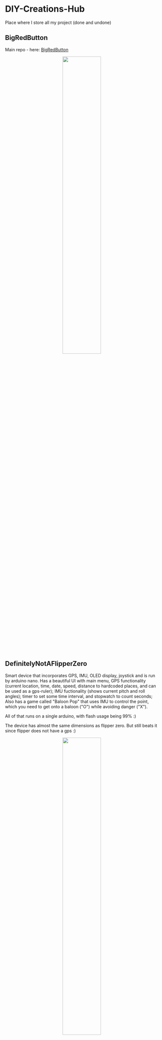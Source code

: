 # DIY-Creations-Hub
Place where I store all my project (done and undone)
## BigRedButton
Main repo - here: [BigRedButton](https://github.com/Dima-Makarov/BigRedButton)
<p align="center">
  <img src="https://github.com/Dima-Makarov/DIY-Creations-Hub/assets/79033065/816129f3-1e2c-461a-a4e3-5abe3377385a.png" width="50%" height="50%">
</p>

## DefinitelyNotAFlipperZero
Smart device that incorporates GPS, IMU, OLED display, joystick and is run by arduino nano. Has a beautiful UI with main menu, GPS functionality (current location, time, date, speed, distance to hardcoded places, and can be used as a gps-ruler); IMU fuctionality (shows current pitch and roll angles); timer to set some time interval, and stopwatch to count seconds; Also has a game called "Baloon Pop" that uses IMU to control the point, which you need to get onto a baloon ("O") while avoiding danger ("X").

All of that runs on a single arduino, with flash usage being 99% :)

The device has almost the same dimensions as flipper zero. But still beats it since flipper does not have a gps :)
<p align="center">
  <img src="https://github.com/Dima-Makarov/DIY-Creations-Hub/assets/79033065/8ea2c3d8-c678-4633-8885-34d9300c01ef" width="50%" height="50%">
</p>

<p align="center">
  <img src="https://github.com/Dima-Makarov/DIY-Creations-Hub/assets/79033065/25afa410-50fd-4728-a724-c299c0d370c2" width="50%" height="50%">
</p>

<p align="center">
  <img src="https://github.com/Dima-Makarov/DIY-Creations-Hub/assets/79033065/bc3b776c-8cc4-4595-b2ac-88856c2e9cc8" width="50%" height="50%">
</p>

## DeviceThatTheoreticallyCouldNavigateTheEntireRoom
<p align="center">
  <img src="https://github.com/Dima-Makarov/DIY-Creations-Hub/assets/79033065/a6fae5fd-d590-40fc-8202-5443f4284fd8" width="50%" height="50%">
</p>

<p align="center">
  <img src="https://github.com/Dima-Makarov/DIY-Creations-Hub/assets/79033065/4bb5494a-5d32-48b2-897d-e68981cce888" width="50%" height="50%">
</p>

<p align="center">
  <img src="https://github.com/Dima-Makarov/DIY-Creations-Hub/assets/79033065/43b76ff8-ceb2-41d9-9a41-c938cfd9ab18" width="50%" height="50%">
</p>

<p align="center">
  <img src="https://github.com/Dima-Makarov/DIY-Creations-Hub/assets/79033065/d883dadb-e65c-488f-b986-0c81a73e0d0c" width="50%" height="50%">
</p>

Soo yep. The idea was to have three strings attached to the ceiling, and three servos that control the lengths of the strings. So the device could potentially be extremely useful to navigate the room. For instance, we could attach a gripping mechanism to it and the task of getting the TV remote to the sofa without standing up could have been solved :).

### Details of implementation.
Servos are ofc *fixed* so they have no limits on how long they can rotate in one direction. Device consists of servos, arduino, battery, radio control receiver, and the plastic body (designed in Fusion360).

### Results
In the end, there were a few ritical flaws with the desing. First, It only could navigate inside a triangle formed by the ceiling string attachment points. Second, near the ceiling, the tension in string was becoming high, and servos could not lift it anymore (due to the fact that angle between vertical line and the string was getting bigger). And third, that the device itself was unstable, due to literally hanging on strings from the ceiling.
There is, howewer, still an option to fix the last flaw. We can lower the center of mass of the device, or just add a gyro stabilizer (like on drones) to disconnect the part with strings from the part with "payload".

This concept of strings hanging from the ceiling was used in one of the StuffMadeHere youtube videos ([Link](https://www.youtube.com/watch?v=xHWXZyfhQas&t=1329s)). But his setup costs like 50k$, mine is slightly (roughly 1000 times) cheaper :)

## TheEggDropper
<p align="center">
  <img src="https://github.com/Dima-Makarov/DIY-Creations-Hub/assets/79033065/21c94498-47fc-4800-8d18-29e92ae53cee" width="50%" height="50%">
</p>

<p align="center">
  <img src="https://github.com/Dima-Makarov/DIY-Creations-Hub/assets/79033065/96d61c64-55be-4ead-babb-504737d1a826" width="50%" height="50%">
</p>

<p align="center">
  <img src="https://github.com/Dima-Makarov/DIY-Creations-Hub/assets/79033065/e58f4eda-f65b-4786-b733-f6363e341f72" width="50%" height="50%">
</p>

This is part of the project made for the russian cansat competition, where a drone had to fly along a specified route, find an open fire, drop the kinder surprise egg onto it, and return home, all autonomously(!).

### Device
Device went through many iterations, 3 main designs were tester, and we stopped on the third one. It is fairly simple: a metal wire is attached to the egg with a ring on the other end, and a pull rod goes through every ring, and with the signal from the drone, the arduino rotated the servo just enough to release one ring at a time.

### Results
The whole project was 80% completed when the disaster stroke -- because of covid-19, organizers desided to cancel the competition, and the whole system was untested in real environment. But needless to say, this device was the most reliable part of the whole system :).

## StarFinder
<p align="center">
  <img src="https://github.com/Dima-Makarov/DIY-Creations-Hub/assets/79033065/0760e118-eca7-41c5-a6f9-4273a3517c17" width="50%" height="50%">
</p>

Main article - here: [Link](https://habr.com/ru/articles/506532/)

## DroneBlackBox
Like actually black box with antenna
<p align="center">
  <img src="https://github.com/Dima-Makarov/DIY-Creations-Hub/assets/79033065/8ad731be-9bfd-4e17-89b4-3ea1006d6d5c" width="50%" height="50%">
</p>

<p align="center">
  <img src="https://github.com/Dima-Makarov/DIY-Creations-Hub/assets/79033065/855faa4d-9ada-4511-bfc6-66a065e99439" width="50%" height="50%">
</p>

<p align="center">
  <img src="https://github.com/Dima-Makarov/DIY-Creations-Hub/assets/79033065/4d448c95-05fd-47f5-a303-b666fc8e2873" width="50%" height="50%">
</p>

<p align="center">
  <img src="https://github.com/Dima-Makarov/DIY-Creations-Hub/assets/79033065/f9646c06-27f6-4f64-a16f-ddd6e9d69260" width="50%" height="50%">
</p>

<p align="center">
  <img src="https://github.com/Dima-Makarov/DIY-Creations-Hub/assets/79033065/019d6c7e-e45e-4934-a471-ebfd744831f2" width="50%" height="50%">
</p>

### Description
I don't remember the exact reason to make this device -- maybe also for cansat project... But still. 

The device consisted of: GPS, Arduino, Radio transmitter (nrf24 long range), battery, battery charging unit, voltage dc-dc converter. The idea was that this device is strapped to a big drone, it constantly sends position data to the ground station, and in case of Rapid Unscheduled Dissassembly of a drone it becomes much easier to find a drone knowing there is a radiobeacon constantly screaming the device location.

I could ofc add a flash drive position recording module, but at the time, did not have an arduino module for that :(

### Results
The project was successfull, I tested it on a real DJI Phantom 3 SE, and it worked with no issues farther than one kilometer in distance.

## RubiksCubeClock
<p align="center">
  <img src="https://github.com/Dima-Makarov/DIY-Creations-Hub/assets/79033065/bcbe2bbf-bb0d-41ba-8fd2-001e43b930dc" width="50%" height="50%">
</p>

This device slightly differs from other in the fact that it does not use 3d printing at all. The entire model is made out of wood. Also contains AA battery pack, oled, and arduino with a program to process the buttons which are located below left and right hand. The project is successfull and the device is in use today.

## TheTragicRadioAirplaneStory

So I am also into model and radiocontrolled planes. Here's a bunch of photos of them.

It all started from one rubber motor plane, which was modified by me by adding two brushed electric motors, battery and receiver:
<p align="center">
  <img src="https://github.com/Dima-Makarov/DIY-Creations-Hub/assets/79033065/775812bf-6ac4-440e-8aa0-1947266f6733" width="50%" height="50%">
</p>

But, two small quadcopter motors weren't enough to even keep a stable altitude, not even attempting to takeoff. Soo, if you have not enough motors, just add more!
<p align="center">
  <img src="https://github.com/Dima-Makarov/DIY-Creations-Hub/assets/79033065/ade809a1-f925-4c4d-b02b-73bc67b06723" width="50%" height="50%">
</p>

(Apologies for the image quality, lost a better photo). And it flew!
<p align="center">
  <img src="https://github.com/Dima-Makarov/DIY-Creations-Hub/assets/79033065/69ba6783-77c7-4150-b064-ded2f73c6884" width="50%" height="50%">
</p>

<p align="center">
  <img src="https://github.com/Dima-Makarov/DIY-Creations-Hub/assets/79033065/d9c4ce85-bf40-4d78-b963-dda88a2d3751" width="50%" height="50%">
</p>

But still wasn't good enough. The big drag combined with overall small motor power did not allow to do anything cooler than just flying around in circles with it (trying not to stall and hit ground).
So in the end I converted it to a glider and successfuly glided onto a neighbours roof, snapping wings in half:
<p align="center">
  <img src="https://github.com/Dima-Makarov/DIY-Creations-Hub/assets/79033065/43e9758e-2265-4c3f-a50a-a03bfb79bb5a" width="50%" height="50%">
</p>

<p align="center">
  <img src="https://github.com/Dima-Makarov/DIY-Creations-Hub/assets/79033065/e54acf11-7430-48e1-b898-7618e876d22c" width="50%" height="50%">
</p>

Next I decided to move towards so-called Foxy, which is foam mass-produced airplane. To start things up, I installed old hardware on it: same motors, same battery. It flew better than the old 4-engine version!
<p align="center">
  <img src="https://github.com/Dima-Makarov/DIY-Creations-Hub/assets/79033065/93ac0644-1779-4b10-9378-6ecce37f3dac" width="50%" height="50%">
</p>

<p align="center">
  <img src="https://github.com/Dima-Makarov/DIY-Creations-Hub/assets/79033065/609ccff7-82d7-45fb-a32a-bb9261a49691" width="50%" height="50%">
</p>

But, still was underpowered, and although had 2 engines, was not cool enough. It was time for a big change. I bought a new tiny brushless 6 Amp motor, borrowed an overpowered 30 Amp electronic speed controller, a good 3s battery, 2 servos and installed all of that on a plane:
<p align="center">
  <img src="https://github.com/Dima-Makarov/DIY-Creations-Hub/assets/79033065/b4700021-f7c0-40e5-9d37-a036da0a295a" width="50%" height="50%">
</p>

<p align="center">
  <img src="https://github.com/Dima-Makarov/DIY-Creations-Hub/assets/79033065/f18eb91a-5a5e-46a2-ad68-f81f1e2cae15" width="50%" height="50%">
</p>

Went outside on a frosen lake. It was cold. I started the engine. It flew. It flew high, perhaps 20 meters above the ground. Aaand merely seconds after that, I lost any understanding of what as going on with a plane, specifically, it's orientation, and it rapidly descended and crashed onto a bush:
<p align="center">
  <img src="https://github.com/Dima-Makarov/DIY-Creations-Hub/assets/79033065/a303fcf2-f1cc-438f-87f5-293be87ff4ff" width="50%" height="50%">
</p>

This event did not upset me. I knew I was going to the right direction. Next step was to buy an armful of foam planes:
<p align="center">
  <img src="https://github.com/Dima-Makarov/DIY-Creations-Hub/assets/79033065/3329383e-2e15-4897-98a1-a213c808bfa6" width="50%" height="50%">
</p>

And I started moving all the hardware to a new frame:
<p align="center">
  <img src="https://github.com/Dima-Makarov/DIY-Creations-Hub/assets/79033065/b082865d-a3e4-4253-a0f9-a940bacb0127" width="50%" height="50%">
</p>

I flew once, and it was great! But I had a feeling that it was too heavy, and wing area wasn't big enough. So, if you have not enough wings, just add more!
<p align="center">
  <img src="https://github.com/Dima-Makarov/DIY-Creations-Hub/assets/79033065/5a0fca0a-13f7-4842-9232-ad3d71cb1356" width="50%" height="50%">
</p>

It flew brilliantly. Good control, perfect stability, slow speed. It was a really good plane to practice flying:
<p align="center">
  <img src="https://github.com/Dima-Makarov/DIY-Creations-Hub/assets/79033065/821a0509-c652-4efb-a0f2-64f0f04a638c" width="50%" height="50%">
</p>

But later, I decided to remove second wing, just so it could fly faster and do different aerobatic maneuvers. Also tried to install an fpv camera:
<p align="center">
  <img src="https://github.com/Dima-Makarov/DIY-Creations-Hub/assets/79033065/9cb44391-c818-4aa7-ac11-f7efe58e3a45" width="50%" height="50%">
</p>

But didn't quite like it, and now I am flying without it.
